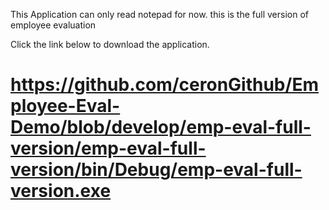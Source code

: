 This Application can only read notepad for now.
this is the full version of employee evaluation

Click the link below to download the application.
# https://github.com/ceronGithub/Employee-Eval-Demo/blob/develop/emp-eval-full-version/emp-eval-full-version/bin/Debug/emp-eval-full-version.exe
